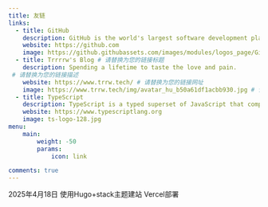 ```yaml
---
title: 友链
links:
  - title: GitHub
    description: GitHub is the world's largest software development platform.
    website: https://github.com
    image: https://github.githubassets.com/images/modules/logos_page/GitHub-Mark.png
  - title: Trrrrw's Blog # 请替换为您的链接标题
    description: Spending a lifetime to taste the love and pain.
 # 请替换为您的链接描述
    website: https://www.trrw.tech/ # 请替换为您的链接网址
    image: https://www.trrw.tech/img/avatar_hu_b50a61df1acbb930.jpg # 请替换为您的链接图片路径或URL
  - title: TypeScript
    description: TypeScript is a typed superset of JavaScript that compiles to plain JavaScript.
    website: https://www.typescriptlang.org
    image: ts-logo-128.jpg
menu:
    main: 
        weight: -50
        params:
            icon: link

comments: true
---
```

2025年4月18日 使用Hugo+stack主题建站 Vercel部署
